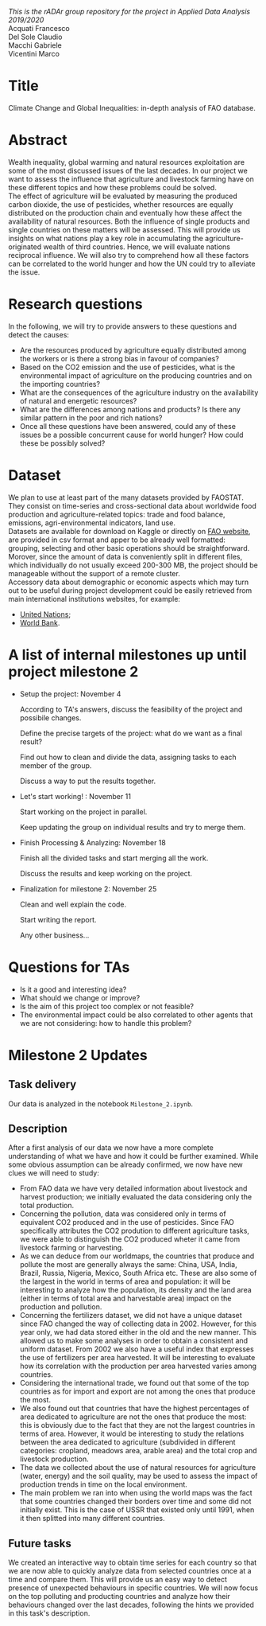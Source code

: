 *This is the rADAr group repository for the project in Applied Data Analysis 2019/2020* \
Acquati Francesco \
Del Sole Claudio \
Macchi Gabriele \
Vicentini Marco

# Title
Climate Change and Global Inequalities: in-depth analysis of FAO database.

# Abstract
Wealth inequality, global warming and natural resources exploitation are some of the most discussed issues of the last decades. In our project we want to assess the influence that agriculture and livestock farming have on these different topics and how these problems could be solved. \
The effect of agriculture will be evaluated by measuring the produced carbon dioxide, the use of pesticides, whether resources are equally distributed on the production chain and eventually how these affect the availability of natural resources. Both the influence of single products and single countries on these matters will be assessed. This will provide us insights on what nations play a key role in accumulating the agriculture-originated wealth of third countries. Hence, we will evaluate nations reciprocal influence. We will also try to comprehend how all these factors can be correlated to the world hunger and how the UN could try to alleviate the issue.

# Research questions
In the following, we will try to provide answers to these questions and detect the causes:
- Are the resources produced by agriculture equally distributed among the workers or is there a strong bias in favour of companies?
- Based on the CO2 emission and the use of pesticides, what is the environmental impact of agriculture on the producing countries and on the importing countries?
- What are the consequences of the agriculture industry on the availability of natural and energetic resources?
- What are the differences among nations and products? Is there any similar pattern in the poor and rich nations?
- Once all these questions have been answered, could any of these issues be a possible concurrent cause for world hunger? How could these be possibly solved?

# Dataset
We plan to use at least part of the many datasets provided by FAOSTAT. They consist on time-series and cross-sectional data about worldwide food production and agriculture-related topics: trade and food balance, emissions, agri-environmental indicators, land use. \
Datasets are available for download on Kaggle or directly on [FAO website](http://www.fao.org/faostat/en/#data), are provided in csv format and apper to be already well formatted: grouping, selecting and other basic operations should be straightforward. Morover, since the amount of data is conveniently split in different files, which individually do not usually exceed 200-300 MB, the project should be manageable without the support of a remote cluster. \
Accessory data about demographic or economic aspects which may turn out to be useful during project development could be easily retrieved from main international institutions websites, for example:
- [United Nations](http://data.un.org/Explorer.aspx);
- [World Bank](https://data.worldbank.org/).

# A list of internal milestones up until project milestone 2
- Setup the project: November 4

    According to TA's answers, discuss the feasibility of the project and possibile changes.
    
    Define the precise targets of the project: what do we want as a final result?

    Find out how to clean and divide the data, assigning tasks to each member of the group.

    Discuss a way to put the results together.

- Let's start working! : November 11

    Start working on the project in parallel.

    Keep updating the group on individual results and try to merge them.

- Finish Processing & Analyzing: November 18

    Finish all the divided tasks and start merging all the work.
    
    Discuss the results and keep working on the project.

- Finalization for milestone 2: November 25

    Clean and well explain the code.
    
    Start writing the report.
    
    Any other business...
    
# Questions for TAs
- Is it a good and interesting idea?
- What should we change or improve?
- Is the aim of this project too complex or not feasible?
- The environmental impact could be also correlated to other agents that we are not considering: how to handle this problem?

# Milestone 2 Updates

## Task delivery
Our data is analyzed in the notebook `Milestone_2.ipynb`.

## Description
After a first analysis of our data we now have a more complete understanding of what we have and how it could be further examined. While some obvious assumption can be already confirmed, we now have new clues we will need to study:
- From FAO data we have very detailed information about livestock and harvest production; we initially evaluated the data considering only the total production.
- Concerning the pollution, data was considered only in terms of equivalent CO2 produced and in the use of pesticides. Since FAO specifically attributes the CO2 prodution to different agriculture tasks, we were able to distinguish the CO2 produced wheter it came from livestock farming or harvesting.
- As we can deduce from our worldmaps, the countries that produce and pollute the most are generally always the same: China, USA, India, Brazil, Russia, Nigeria, Mexico, South Africa etc. These are also some of the largest in the world in terms of area and population: it will be interesting to analyze how the population, its density and the land area (either in terms of total area and harvestable area) impact on the production and pollution.
- Concerning the fertilizers dataset, we did not have a unique dataset since FAO changed the way of collecting data in 2002. However, for this year only, we had data stored either in the old and the new manner. This allowed us to make some analyses in order to obtain a consistent and uniform dataset. From 2002 we also have a useful index that expresses the use of fertilizers per area harvested. It will be interesting to evaluate how its correlation with the production per area harvested varies among countries.
- Considering the international trade, we found out that some of the top countries as for import and export are not among the ones that produce the most.
- We also found out that countries that have the highest percentages of area dedicated to agriculture are not the ones that produce the most: this is obviously due to the fact that they are not the largest countries in terms of area. However, it would be interesting to study the relations between the area dedicated to agriculture (subdivided in different categories: cropland, meadows area, arable area) and the total crop and livestock production.
- The data we collected about the use of natural resources for agriculture (water, energy) and the soil quality, may be used to assess the impact of production trends in time on the local environment.
- The main problem we ran into when using the world maps was the fact that some countries changed their borders over time and some did not initially exist. This is the case of USSR that existed only until 1991, when it then splitted into many different countries.

## Future tasks
We created an interactive way to obtain time series for each country so that we are now able to quickly analyze data from selected countries once at a time and compare them. This will provide us an easy way to detect presence of unexpected behaviours in specific countries. We will now focus on the top polluting and producting countries and analyze how their behaviours changed over the last decades, following the hints we provided in this task's description.
